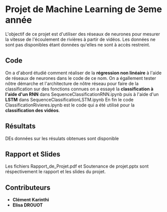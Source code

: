 # Projet de Machine Learning de 3eme année

L'objectif de ce projet est d'utiliser des réseaux de neurones pour mesurer la vitesse de l'écoulement de rivières à partir de vidéos.
Les données ne sont pas disponibles étant données qu'elles ne sont à accès restreint.

## Code 

On a d'abord étudié comment réaliser de la **régression non linéaire** à l'aide de réseaux de neurones dans le code de ce nom.
On a égallement tester nôtre démarche et l'architecture de nôtre réseau pour faire de la classification sur des fonctions connues on a essayé la **classification à l'aide d'un RNN** dans SequenceClassificationRNN.ipynb puis à l'aide d'un **LSTM** dans SequenceClassificationLSTM.ipynb
En fin le code ClassificationRivieres.ipynb est le code qui a été utilisé pour la **classification des vidéos**.

## Résultats
DEs données sur les résulats obtenues sont disponible

## Rapport et Slides

Les fichiers Rapport_de_Projet.pdf et Soutenance de projet.pptx sont réspectivement le rapport et les slides du projet.

## Contributeurs 
- **Clément Karinthi**
- **Elisa DROUOT**

